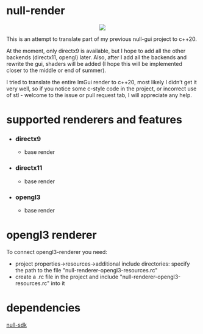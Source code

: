 ﻿# null-render
<p align="center">
  <img src="https://user-images.githubusercontent.com/60057961/205475625-1f49c685-4330-47f9-b583-30c094491026.png">
</p>
This is an attempt to translate part of my previous null-gui project to c++20.

At the moment, only directx9 is available, but I hope to add all the other backends (directx11, opengl) later.
Also, after I add all the backends and rewrite the gui, shaders will be added (I hope this will be implemented closer to the middle or end of summer).

I tried to translate the entire ImGui render to c++20, most likely I didn’t get it very well, so if you notice some c-style code in the project, or incorrect use of stl - welcome to the issue or pull request tab, I will appreciate any help.

# supported renderers and features
- ### directx9
    - base render
- ### directx11
    - base render
- ### opengl3
    - base render

# opengl3 renderer
To connect opengl3-renderer you need:
- project properties->resources->additional include directories: specify the path to the file "null-renderer-opengl3-resources.rc"
- create a .rc file in the project and include "null-renderer-opengl3-resources.rc" into it

# dependencies
[null-sdk](https://github.com/nullptr-sources/null-sdk)